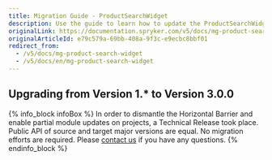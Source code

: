 ```yaml
---
title: Migration Guide - ProductSearchWidget
description: Use the guide to learn how to update the ProductSearchWidget module.
originalLink: https://documentation.spryker.com/v5/docs/mg-product-search-widget
originalArticleId: e79c579a-69bb-408a-9f3c-e9ecbc8bbf01
redirect_from:
  - /v5/docs/mg-product-search-widget
  - /v5/docs/en/mg-product-search-widget
---
```


## Upgrading from Version 1.* to Version 3.0.0

{% info_block infoBox %}
In order to dismantle the Horizontal Barrier and enable partial module updates on projects, a Technical Release took place. Public API of source and target major versions are equal. No migration efforts are required. Please [contact us](https://spryker.com/en/support/) if you have any questions.
{% endinfo_block %}
